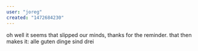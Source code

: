 ```yaml
---
user: "joreg"
created: "1472684230"
---
```


oh well it seems that slipped our minds, thanks for the reminder. that then makes it: alle guten dinge sind drei
